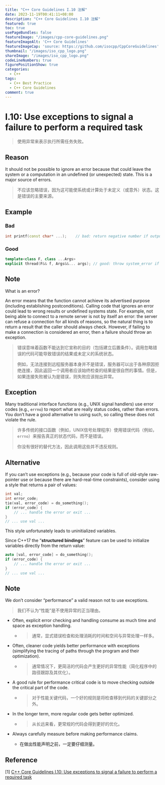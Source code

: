 ```yaml
---
title: "C++ Core Guidelines I.10 注解"
date: 2023-11-19T00:41:11+08:00
description: "C++ Core Guidelines I.10 注解"
featured: true
toc: true
usePageBundles: false
featureImage: "/images/cpp-core-guidelines.png"
featureImageAlt: 'C++ Core Guidelines'
featureImageCap: 'source: https://github.com/isocpp/CppCoreGuidelines'
thumbnail: "/images/iso_cpp_logo.png"
shareImage: "/images/iso_cpp_logo.png"
codeLineNumbers: true
figurePositionShow: true
categories:
  - C++
tags:
  - C++ Best Practice
  - C++ Core Guidelines
comment: true
---
```


# I.10: Use exceptions to signal a failure to perform a required task

>使用异常来表示执行所需任务失败。

## Reason

It should not be possible to ignore an error because that could leave the system or a computation in an undefined (or unexpected) state. This is a major source of errors.

>不应该忽略错误，因为这可能使系统或计算处于未定义（或意外）状态。这是错误的主要来源。

## Example

### Bad

```c++
int printf(const char* ...);	// bad: return negative number if output fails
```

### Good

```c++
template<class F, class ...Args>
explicit thread(F&& f, Args&&... args); // good: throw system_error if unable to start the new thread
```

## Note

What is an error?

An error means that the function cannot achieve its advertised purpose (including establishing postconditions). Calling code that ignores an error could lead to wrong results or undefined systems state. For example, not being able to connect to a remote server is not by itself an error: the server can refuse a connection for all kinds of reasons, so the natural thing is to return a result that the caller should always check. However, if failing to make a connection is considered an error, then a failure should throw an exception.

>错误意味着函数不能达到它宣称的目的（包括建立后置条件）。调用忽略错误的代码可能导致错误的结果或未定义的系统状态。
>
>例如，无法连接到远程服务器本身并不是错误，服务器可以出于各种原因拒绝连接，因此返回一个调用者应该始终检查的结果是很自然的事情。但是，如果连接失败被认为是错误，则失败应该抛出异常。

## Exception

Many traditional interface functions (e.g., UNIX signal handlers) use error codes (e.g., `errno`) to report what are really status codes, rather than errors. You don’t have a good alternative to using such, so calling these does not violate the rule.

> 许多传统的接口函数（例如，UNIX信号处理程序）使用错误代码（例如，`errno`）来报告真正的状态代码，而不是错误。
>
> 你没有很好的替代方法，因此调用这些并不违反规则。

## Alternative

If you can’t use exceptions (e.g., because your code is full of old-style raw-pointer use or because there are hard-real-time constraints), consider using a style that returns a pair of values:

```c++
int val;
int error_code;
tie(val, error_code) = do_something();
if (error_code) {
    // ... handle the error or exit ...
}
// ... use val ...
```

This style unfortunately leads to uninitialized variables.

Since C++17 the “**structured bindings**” feature can be used to initialize variables directly from the return value:

```c++
auto [val, error_code] = do_something();
if (error_code) {
    // ... handle the error or exit ...
}
// ... use val ...
```

## Note

We don’t consider “performance” a valid reason not to use exceptions.

>我们不认为“性能”是不使用异常的正当理由。

- Often, explicit error checking and handling consume as much time and space as exception handling.

  - > 通常，显式错误检查和处理消耗的时间和空间与异常处理一样多。

- Often, cleaner code yields better performance with exceptions (simplifying the tracing of paths through the program and their optimization).

  - > 通常情况下，更简洁的代码会产生更好的异常性能（简化程序中的路径跟踪及其优化）。

- A good rule for performance critical code is to move checking outside the critical part of the code.

  - > 对于性能关键代码，一个好的规则是将检查移到代码的关键部分之外。

- In the longer term, more regular code gets better optimized.

  - > 从长远来看，更常规的代码会得到更好的优化。

- Always carefully measure before making performance claims.

  - 在做出性能声明之前，一定要仔细测量。

## Reference

[1] [C++ Core Guidelines I.10: Use exceptions to signal a failure to perform a required task](https://isocpp.github.io/CppCoreGuidelines/CppCoreGuidelines#i10-use-exceptions-to-signal-a-failure-to-perform-a-required-task)

